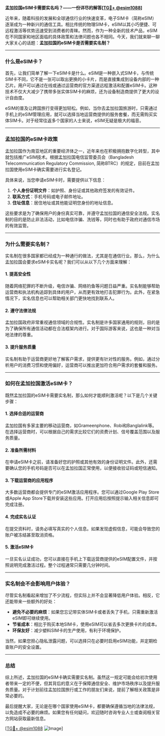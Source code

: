 **孟加拉国eSIM卡需要实名吗？——一份详尽的解答[[TG💪+ @esim1088](https://t.me/s/esim1088)]**

近年来，随着科技的发展和全球通信行业的快速变革，电子SIM卡（简称eSIM）逐渐成为一种新兴的通信工具。相比传统的物理SIM卡，eSIM以其小巧便捷、可远程激活等优势迅速受到消费者的青睐。然而，作为一种全新的技术产品，eSIM在不同国家和地区面临的具体政策和法律问题也各不相同。今天，我们就来聊一聊大家关心的话题：**孟加拉国的eSIM卡是否需要实名制？**

---

### 什么是eSIM卡？

首先，让我们简单了解一下eSIM卡是什么。eSIM是一种嵌入式SIM卡，与传统SIM卡不同，它不是一张可以取出更换的小卡片，而是直接集成到设备内部的一种芯片。用户可以通过在线或通过运营商的官方渠道远程激活和配置eSIM卡。这种技术不仅大大减少了携带多张实体SIM卡的麻烦，还为设备制造商提供了更大的设计自由度。

eSIM的普及让跨国旅行变得更加轻松。例如，当你去孟加拉国旅游时，只需通过手机上的eSIM管理应用，就可以选择当地运营商提供的服务套餐，而无需购买实体SIM卡。对于经常往返多个国家的人士来说，eSIM无疑是极大的福音。

---

### 孟加拉国的eSIM卡政策

孟加拉国作为南亚地区的重要经济体之一，近年来也在积极拥抱数字化转型，其中就包括推广eSIM技术。根据孟加拉国电信监管委员会（Bangladesh Telecommunication Regulatory Commission, 简称BTRC）的规定，目前在孟加拉国使用eSIM卡确实需要进行实名登记。

具体来说，当您申请eSIM卡时，需要提供以下信息：

1. **个人身份证明文件**：如护照、身份证或其他政府签发的有效证件。
2. **联系方式**：手机号码或电子邮件地址。
3. **住址信息**：居住地址或其他能证明您身份的地址信息。

这些要求是为了确保用户的身份真实可靠，并遵守孟加拉国的通信安全法规。实名制的目的是防止非法活动，比如电信诈骗、洗钱等，同时也有助于政府对通信市场的有效监管。

---

### 为什么需要实名制？

实名制在很多国家都已经成为一种通行的做法，尤其是在通信行业。那么，为什么孟加拉国会要求eSIM卡实名呢？我们可以从以下几个方面来理解：

#### 1. 提高安全性
随着网络犯罪的不断升级，电信诈骗、网络钓鱼等问题日益严重。实名制能够帮助运营商和执法机构追踪到具体的用户，从而更有效地打击犯罪行为。此外，在紧急情况下，实名信息也可以帮助相关部门更快地找到联系人。

#### 2. 遵守法律法规
孟加拉国政府非常重视通信领域的合规性。实名制是许多国家通用的规则，目的是为了确保所有通信活动都在合法框架内进行。对于国际游客来说，这也是一种对当地法律的尊重。

#### 3. 提升服务质量
实名制有助于运营商更好地了解客户需求，提供更有针对性的服务。例如，通过分析用户的消费习惯和使用偏好，运营商可以推出更加符合用户需求的套餐和服务。

---

### 如何在孟加拉国激活eSIM卡？

既然孟加拉国的eSIM卡需要实名制，那么如何才能顺利激活呢？以下是几个关键步骤：

#### 1. 选择合适的运营商
孟加拉国有多家主要的移动运营商，如Grameenphone、Robi和Banglalink等。在选择运营商时，可以根据自己的需求比较它们的资费计划、信号覆盖范围以及服务质量。

#### 2. 准备所需材料
在申请eSIM卡之前，请准备好您的护照或其他有效的身份证明文件。此外，还需要确认您的手机号码是否可以在孟加拉国正常使用，以便接收验证码或短信通知。

#### 3. 下载运营商的应用程序
大多数运营商都会提供专门的eSIM激活应用程序。您可以通过Google Play Store或Apple App Store下载并安装这些应用。打开应用后按照提示输入相关信息即可完成注册。

#### 4. 完成实名认证
在提交资料时，请务必填写真实的个人信息。如果发现虚假信息，可能会导致您的账户被冻结甚至取消资格。

#### 5. 激活eSIM卡
一旦实名认证成功，您可以直接在手机上下载运营商提供的eSIM配置文件，并按照说明完成激活过程。整个过程通常只需要几分钟时间。

---

### 实名制会不会影响用户体验？

尽管实名制看起来增加了不少流程，但实际上并不会显著降低用户体验。相反，它还能带来一些额外的好处：

- **避免不必要的麻烦**：如果您忘记带实体SIM卡或者丢失了手机，只需重新激活eSIM即可继续使用。
- **节省成本**：相比于购买本地SIM卡，使用eSIM可以省去多次更换卡片的成本。
- **环保友好**：减少塑料SIM卡的生产使用，有利于环境保护。

当然，如果您担心隐私泄露问题，可以选择只在必要时启用eSIM功能，并定期检查账户的安全设置。

---

### 总结

综上所述，孟加拉国的eSIM卡确实需要实名制。虽然这一规定可能会给初次使用者带来一定的不便，但其背后的意义在于保障通信安全、维护市场秩序以及提升服务质量。对于计划前往孟加拉国旅行或工作的朋友们来说，提前了解相关政策是非常必要的。

最后提醒大家，无论是在哪个国家使用eSIM卡，都要确保遵循当地的法律法规，以免造成不必要的麻烦。如果您有任何疑问，欢迎随时咨询专业人士或查阅相关官方网站获取最新信息。

[[TG💪+ @esim1088](https://t.me/s/esim1088) ![Image](https://i.postimg.cc/4NQfJmqS/Snipaste-2025-05-13-00-14-12.png)]